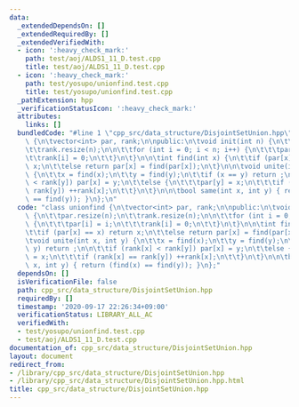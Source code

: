 ```yaml
---
data:
  _extendedDependsOn: []
  _extendedRequiredBy: []
  _extendedVerifiedWith:
  - icon: ':heavy_check_mark:'
    path: test/aoj/ALDS1_11_D.test.cpp
    title: test/aoj/ALDS1_11_D.test.cpp
  - icon: ':heavy_check_mark:'
    path: test/yosupo/unionfind.test.cpp
    title: test/yosupo/unionfind.test.cpp
  _pathExtension: hpp
  _verificationStatusIcon: ':heavy_check_mark:'
  attributes:
    links: []
  bundledCode: "#line 1 \"cpp_src/data_structure/DisjointSetUnion.hpp\"\nclass unionfind\
    \ {\n\tvector<int> par, rank;\n\npublic:\n\tvoid init(int n) {\n\t\tpar.resize(n);\n\
    \t\trank.resize(n);\n\n\t\tfor (int i = 0; i < n; i++) {\n\t\t\tpar[i] = i;\n\t\
    \t\trank[i] = 0;\n\t\t}\n\t}\n\n\tint find(int x) {\n\t\tif (par[x] == x) return\
    \ x;\n\t\telse return par[x] = find(par[x]);\n\t}\n\n\tvoid unite(int x, int y)\
    \ {\n\t\tx = find(x);\n\t\ty = find(y);\n\t\tif (x == y) return ;\n\n\t\tif (rank[x]\
    \ < rank[y]) par[x] = y;\n\t\telse {\n\t\t\tpar[y] = x;\n\t\t\tif (rank[x] ==\
    \ rank[y]) ++rank[x];\n\t\t}\n\t}\n\n\tbool same(int x, int y) { return (find(x)\
    \ == find(y)); }\n};\n"
  code: "class unionfind {\n\tvector<int> par, rank;\n\npublic:\n\tvoid init(int n)\
    \ {\n\t\tpar.resize(n);\n\t\trank.resize(n);\n\n\t\tfor (int i = 0; i < n; i++)\
    \ {\n\t\t\tpar[i] = i;\n\t\t\trank[i] = 0;\n\t\t}\n\t}\n\n\tint find(int x) {\n\
    \t\tif (par[x] == x) return x;\n\t\telse return par[x] = find(par[x]);\n\t}\n\n\
    \tvoid unite(int x, int y) {\n\t\tx = find(x);\n\t\ty = find(y);\n\t\tif (x ==\
    \ y) return ;\n\n\t\tif (rank[x] < rank[y]) par[x] = y;\n\t\telse {\n\t\t\tpar[y]\
    \ = x;\n\t\t\tif (rank[x] == rank[y]) ++rank[x];\n\t\t}\n\t}\n\n\tbool same(int\
    \ x, int y) { return (find(x) == find(y)); }\n};"
  dependsOn: []
  isVerificationFile: false
  path: cpp_src/data_structure/DisjointSetUnion.hpp
  requiredBy: []
  timestamp: '2020-09-17 22:26:34+09:00'
  verificationStatus: LIBRARY_ALL_AC
  verifiedWith:
  - test/yosupo/unionfind.test.cpp
  - test/aoj/ALDS1_11_D.test.cpp
documentation_of: cpp_src/data_structure/DisjointSetUnion.hpp
layout: document
redirect_from:
- /library/cpp_src/data_structure/DisjointSetUnion.hpp
- /library/cpp_src/data_structure/DisjointSetUnion.hpp.html
title: cpp_src/data_structure/DisjointSetUnion.hpp
---
```


